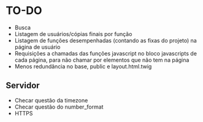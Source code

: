 # TO-DO

- Busca
- Listagem de usuários/cópias finais por função
- Listagem de funções desempenhadas (contando as fixas do projeto) na página de usuário
- Requisições a chamadas das funções javascript no bloco javascripts de cada página, para não chamar por elementos que não tem na página
- Menos redundância no base, public e layout.html.twig

## Servidor

- Checar questão da timezone
- Checar questão do number_format
- HTTPS
